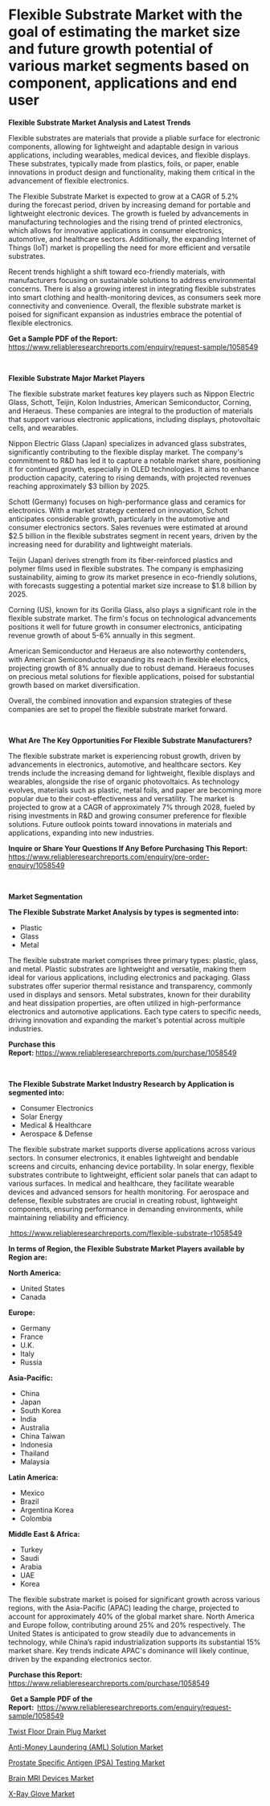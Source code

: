 <p><h1>Flexible Substrate Market with the goal of estimating the market size and future growth potential of various market segments based on component, applications and end user</h1></p><p><strong>Flexible Substrate Market Analysis and Latest Trends</strong></p>
<p><p>Flexible substrates are materials that provide a pliable surface for electronic components, allowing for lightweight and adaptable design in various applications, including wearables, medical devices, and flexible displays. These substrates, typically made from plastics, foils, or paper, enable innovations in product design and functionality, making them critical in the advancement of flexible electronics.</p><p>The Flexible Substrate Market is expected to grow at a CAGR of 5.2% during the forecast period, driven by increasing demand for portable and lightweight electronic devices. The growth is fueled by advancements in manufacturing technologies and the rising trend of printed electronics, which allows for innovative applications in consumer electronics, automotive, and healthcare sectors. Additionally, the expanding Internet of Things (IoT) market is propelling the need for more efficient and versatile substrates.</p><p>Recent trends highlight a shift toward eco-friendly materials, with manufacturers focusing on sustainable solutions to address environmental concerns. There is also a growing interest in integrating flexible substrates into smart clothing and health-monitoring devices, as consumers seek more connectivity and convenience. Overall, the flexible substrate market is poised for significant expansion as industries embrace the potential of flexible electronics.</p></p>
<p><strong>Get a Sample PDF of the Report:&nbsp;</strong> <a href="https://www.reliableresearchreports.com/enquiry/request-sample/1058549?utm_campaign=11&utm_medium=2&utm_source=Github&utm_content=ia&utm_term=30012025&utm_id=flexible-substrate">https://www.reliableresearchreports.com/enquiry/request-sample/1058549</a></p>
<p>&nbsp;</p>
<p><strong>Flexible Substrate Major Market Players</strong></p>
<p><p>The flexible substrate market features key players such as Nippon Electric Glass, Schott, Teijin, Kolon Industries, American Semiconductor, Corning, and Heraeus. These companies are integral to the production of materials that support various electronic applications, including displays, photovoltaic cells, and wearables.</p><p>Nippon Electric Glass (Japan) specializes in advanced glass substrates, significantly contributing to the flexible display market. The company's commitment to R&D has led it to capture a notable market share, positioning it for continued growth, especially in OLED technologies. It aims to enhance production capacity, catering to rising demands, with projected revenues reaching approximately $3 billion by 2025.</p><p>Schott (Germany) focuses on high-performance glass and ceramics for electronics. With a market strategy centered on innovation, Schott anticipates considerable growth, particularly in the automotive and consumer electronics sectors. Sales revenues were estimated at around $2.5 billion in the flexible substrates segment in recent years, driven by the increasing need for durability and lightweight materials.</p><p>Teijin (Japan) derives strength from its fiber-reinforced plastics and polymer films used in flexible substrates. The company is emphasizing sustainability, aiming to grow its market presence in eco-friendly solutions, with forecasts suggesting a potential market size increase to $1.8 billion by 2025.</p><p>Corning (US), known for its Gorilla Glass, also plays a significant role in the flexible substrate market. The firm's focus on technological advancements positions it well for future growth in consumer electronics, anticipating revenue growth of about 5-6% annually in this segment.</p><p>American Semiconductor and Heraeus are also noteworthy contenders, with American Semiconductor expanding its reach in flexible electronics, projecting growth of 8% annually due to robust demand. Heraeus focuses on precious metal solutions for flexible applications, poised for substantial growth based on market diversification. </p><p>Overall, the combined innovation and expansion strategies of these companies are set to propel the flexible substrate market forward.</p></p>
<p>&nbsp;</p>
<p><strong>What Are The Key Opportunities For Flexible Substrate Manufacturers?</strong></p>
<p><p>The flexible substrate market is experiencing robust growth, driven by advancements in electronics, automotive, and healthcare sectors. Key trends include the increasing demand for lightweight, flexible displays and wearables, alongside the rise of organic photovoltaics. As technology evolves, materials such as plastic, metal foils, and paper are becoming more popular due to their cost-effectiveness and versatility. The market is projected to grow at a CAGR of approximately 7% through 2028, fueled by rising investments in R&D and growing consumer preference for flexible solutions. Future outlook points toward innovations in materials and applications, expanding into new industries.</p></p>
<p><strong>Inquire or Share Your Questions If Any Before Purchasing This Report:</strong> <a href="https://www.reliableresearchreports.com/enquiry/pre-order-enquiry/1058549?utm_campaign=11&utm_medium=2&utm_source=Github&utm_content=ia&utm_term=30012025&utm_id=flexible-substrate">https://www.reliableresearchreports.com/enquiry/pre-order-enquiry/1058549</a></p>
<p>&nbsp;</p>
<p><strong>Market Segmentation</strong></p>
<p><strong>The Flexible Substrate Market Analysis by types is segmented into:</strong></p>
<p><ul><li>Plastic</li><li>Glass</li><li>Metal</li></ul></p>
<p><p>The flexible substrate market comprises three primary types: plastic, glass, and metal. Plastic substrates are lightweight and versatile, making them ideal for various applications, including electronics and packaging. Glass substrates offer superior thermal resistance and transparency, commonly used in displays and sensors. Metal substrates, known for their durability and heat dissipation properties, are often utilized in high-performance electronics and automotive applications. Each type caters to specific needs, driving innovation and expanding the market's potential across multiple industries.</p></p>
<p><strong>Purchase this Report:&nbsp;</strong><a href="https://www.reliableresearchreports.com/purchase/1058549?utm_campaign=11&utm_medium=2&utm_source=Github&utm_content=ia&utm_term=30012025&utm_id=flexible-substrate">https://www.reliableresearchreports.com/purchase/1058549</a></p>
<p>&nbsp;</p>
<p><strong>The Flexible Substrate Market Industry Research by Application is segmented into:</strong></p>
<p><ul><li>Consumer Electronics</li><li>Solar Energy</li><li>Medical & Healthcare</li><li>Aerospace & Defense</li></ul></p>
<p><p>The flexible substrate market supports diverse applications across various sectors. In consumer electronics, it enables lightweight and bendable screens and circuits, enhancing device portability. In solar energy, flexible substrates contribute to lightweight, efficient solar panels that can adapt to various surfaces. In medical and healthcare, they facilitate wearable devices and advanced sensors for health monitoring. For aerospace and defense, flexible substrates are crucial in creating robust, lightweight components, ensuring performance in demanding environments, while maintaining reliability and efficiency.</p></p>
<p><a href="https://www.reliableresearchreports.com/flexible-substrate-r1058549?utm_campaign=11&utm_medium=2&utm_source=Github&utm_content=ia&utm_term=30012025&utm_id=flexible-substrate">&nbsp;https://www.reliableresearchreports.com/flexible-substrate-r1058549</a></p>
<p><strong>In terms of Region, the Flexible Substrate Market Players available by Region are:</strong></p>
<p>
    <p> <strong> North America: </strong>
        <ul>
            <li>United States</li>
            <li>Canada</li>
        </ul>
        </p> 
    <p> <strong> Europe: </strong>
        <ul>
            <li>Germany</li>
            <li>France</li>
            <li>U.K.</li>
            <li>Italy</li>
            <li>Russia</li>
        </ul>
        </p> 
    <p> <strong> Asia-Pacific: </strong>
        <ul>
            <li>China</li>
            <li>Japan</li>
            <li>South Korea</li>
            <li>India</li>
            <li>Australia</li>
            <li>China Taiwan</li>
            <li>Indonesia</li>
            <li>Thailand</li>
            <li>Malaysia</li>
        </ul>
        </p> 
    <p> <strong> Latin America: </strong>
        <ul>
            <li>Mexico</li>
            <li>Brazil</li>
            <li>Argentina Korea</li>
            <li>Colombia</li>
        </ul>
        </p> 
    <p> <strong> Middle East & Africa: </strong>
        <ul>
            <li>Turkey</li>
            <li>Saudi</li>
            <li>Arabia</li>
            <li>UAE</li>
            <li>Korea</li>
        </ul>
    </p>
    </p>
<p><p>The flexible substrate market is poised for significant growth across various regions, with the Asia-Pacific (APAC) leading the charge, projected to account for approximately 40% of the global market share. North America and Europe follow, contributing around 25% and 20% respectively. The United States is anticipated to grow steadily due to advancements in technology, while China’s rapid industrialization supports its substantial 15% market share. Key trends indicate APAC's dominance will likely continue, driven by the expanding electronics sector.</p></p>
<p><strong>Purchase this Report: </strong><a href="https://www.reliableresearchreports.com/purchase/1058549?utm_campaign=11&utm_medium=2&utm_source=Github&utm_content=ia&utm_term=30012025&utm_id=flexible-substrate">https://www.reliableresearchreports.com/purchase/1058549</a></p>
<p>&nbsp;<strong>Get a Sample PDF of the Report:&nbsp;&nbsp;</strong><a href="https://www.reliableresearchreports.com/enquiry/request-sample/1058549?utm_campaign=11&utm_medium=2&utm_source=Github&utm_content=ia&utm_term=30012025&utm_id=flexible-substrate">https://www.reliableresearchreports.com/enquiry/request-sample/1058549</a></p>
<p><strong></strong></p>
<p><p><a href="https://www.linkedin.com/pulse/twist-floor-drain-plug-market-report-competitive-insights-c0pac?utm_campaign=11&utm_medium=2&utm_source=Github&utm_content=ia&utm_term=30012025&utm_id=flexible-substrate">Twist Floor Drain Plug Market</a></p><p><a href="https://www.linkedin.com/pulse/revenue-demand-anti-money-laundering-aml-solution-market-wfhnc?utm_campaign=11&utm_medium=2&utm_source=Github&utm_content=ia&utm_term=30012025&utm_id=flexible-substrate">Anti-Money Laundering (AML) Solution Market</a></p><p><a href="https://www.linkedin.com/pulse/forecasting-prostate-specific-antigen-psa-testing-market-u5z8c?utm_campaign=11&utm_medium=2&utm_source=Github&utm_content=ia&utm_term=30012025&utm_id=flexible-substrate">Prostate Specific Antigen (PSA) Testing Market</a></p><p><a href="https://www.linkedin.com/pulse/brain-mri-devices-market-outlook-forecast-from-2025-2032-lbq4c?utm_campaign=11&utm_medium=2&utm_source=Github&utm_content=ia&utm_term=30012025&utm_id=flexible-substrate">Brain MRI Devices Market</a></p><p><a href="https://www.linkedin.com/pulse/x-ray-glovemarketinsightsmarketsizeandgrowthprospectswithanestimatedcagrof11from2025to2032-wsxwc?utm_campaign=11&utm_medium=2&utm_source=Github&utm_content=ia&utm_term=30012025&utm_id=flexible-substrate">X-Ray Glove Market</a></p></p>